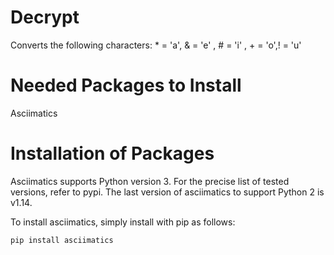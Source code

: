 # Decrypt
Converts the following characters: * = 'a', & = 'e' , # = 'i' , + = 'o',! = 'u'
# Needed Packages to Install
Asciimatics
# Installation of Packages
Asciimatics supports Python version 3. For the precise list of tested versions, refer to pypi. The last version of asciimatics to support Python 2 is v1.14.

To install asciimatics, simply install with pip as follows:
```
pip install asciimatics
```
